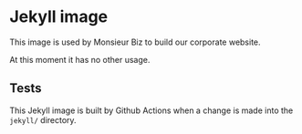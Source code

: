 # Jekyll image

This image is used by Monsieur Biz to build our corporate website.

At this moment it has no other usage.

## Tests

This Jekyll image is built by Github Actions when a change is made into the `jekyll/` directory.
